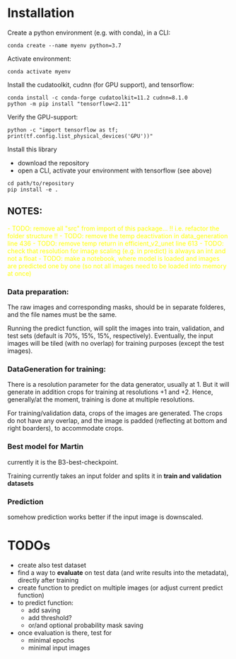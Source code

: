 # Installation

Create a python environment (e.g. with conda), in a CLI:

`conda create --name myenv python=3.7`

Activate environment:

`conda activate myenv`

Install the cudatoolkit, cudnn (for GPU support), and tensorflow:
```
conda install -c conda-forge cudatoolkit=11.2 cudnn=8.1.0
python -m pip install "tensorflow<2.11"
```
Verify the GPU-support:

`python -c "import tensorflow as tf; print(tf.config.list_physical_devices('GPU'))"`

Install this library
- download the repository
- open a CLI, activate your environment with tensorflow (see above)

```
cd path/to/repository
pip install -e .
````

## NOTES:
<span style="color:yellow">
- TODO: remove all "src" from import of this package... !! i.e. refactor the folder structure !!
- TODO: remove the temp deactivation in data_generation line 436
- TODO: remove temp return in efficient_v2_unet line 613
- TODO: check that resolution for image scaling (e.g. in predict) is always an int and not a float
- TODO: make a notebook, where model is loaded and images are predicted one by one (so not all images need to be loaded into memory at once)

</span>

### Data preparation:
The raw images and corresponding masks, should be in separate folderes,
and the file names must be the same.

Running the predict function, will split the images into train, validation, 
and test sets (default is 70%, 15%, 15%, respectively). Eventually, 
the input images will be tiled (with no overlap) for training purposes (except 
the test images).

### DataGeneration for training:
There is a resolution parameter for the data generator,
usually at 1. But it will generate in addition crops for training
at resolutions +1 and +2. Hence, generally/at the moment, training
is done at multiple resolutions.

For training/validation data, crops of the images are generated. The crops
do not have any overlap, and the image is padded (reflecting at bottom and 
right boarders), to accommodate crops.

### Best model for Martin
currently it is the B3-best-checkpoint.

Training currently takes an input folder and splits it in **train and validation datasets**

### Prediction
somehow prediction works better if the input image is downscaled.

# TODOs
- create also test dataset
- find a way to **evaluate** on test data (and write results into the metadata), directly after training
- create function to predict on multiple images (or adjust current predict function)
- to predict function:
  - add saving
  - add threshold?
  - or/and optional probability mask saving
- once evaluation is there, test for
  - minimal epochs
  - minimal input images